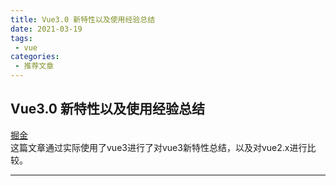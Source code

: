```yaml
---
title: Vue3.0 新特性以及使用经验总结
date: 2021-03-19
tags:
 - vue
categories:
 - 推荐文章
---
```


## Vue3.0 新特性以及使用经验总结

[掘金](https://juejin.cn/post/6940454764421316644)<br />
这篇文章通过实际使用了vue3进行了对vue3新特性总结，以及对vue2.x进行比较。

---
